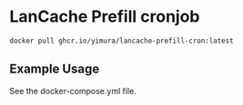 # LanCache Prefill cronjob

```bash
docker pull ghcr.io/yimura/lancache-prefill-cron:latest
```

## Example Usage

See the docker-compose.yml file.